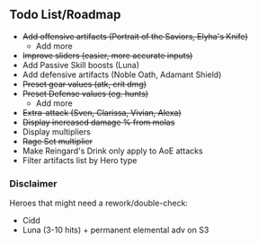 ## Todo List/Roadmap

- ~~Add offensive artifacts (Portrait of the Saviors, Elyha's Knife)~~
  - Add more
- ~~Improve sliders (easier, more accurate inputs)~~
- Add Passive Skill boosts (Luna)
- Add defensive artifacts (Noble Oath, Adamant Shield)
- ~~Preset gear values (atk, crit dmg)~~
- ~~Preset Defense values (eg. hunts)~~
  - Add more
- ~~Extra-attack (Sven, Clarissa, Vivian, Alexa)~~
- ~~Display increased damage % from molas~~
- Display multipliers
- ~~Rage Set multiplier~~
- Make Reingard's Drink only apply to AoE attacks
- Filter artifacts list by Hero type

### Disclaimer

Heroes that might need a rework/double-check:
- Cidd
- Luna (3-10 hits) + permanent elemental adv on S3
